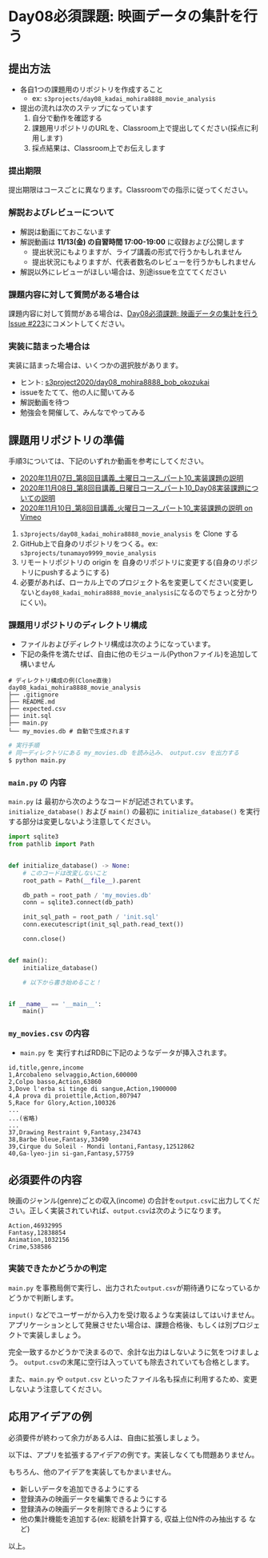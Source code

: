 # Day08必須課題: 映画データの集計を行う

## 提出方法
- 各自1つの課題用のリポジトリを作成すること
    - ex: `s3projects/day08_kadai_mohira8888_movie_analysis`
- 提出の流れは次のステップになっています
    1. 自分で動作を確認する
    2. 課題用リポジトリのURLを、Classroom上で提出してください(採点に利用します)
    3. 採点結果は、Classroom上でお伝えします

### 提出期限
提出期限はコースごとに異なります。Classroomでの指示に従ってください。


### 解説およびレビューについて
- 解説は動画にておこないます
- 解説動画は **11/13(金) の自習時間 17:00-19:00** に収録および公開します 
    - 提出状況にもよりますが、ライブ講義の形式で行うかもしれません
    - 提出状況にもよりますが、代表者数名のレビューを行うかもしれません
- 解説以外にレビューがほしい場合は、別途issueを立ててください    

### 課題内容に対して質問がある場合は
課題内容に対して質問がある場合は、[Day08必須課題: 映画データの集計を行う Issue #223](https://github.com/s3project2020/QandA/issues/223)にコメントしてください。

### 実装に詰まった場合は
実装に詰まった場合は、いくつかの選択肢があります。

- ヒント: [s3project2020/day08_mohira8888_bob_okozukai](https://github.com/s3project2020/day08_mohira8888_bob_okozukai)
- issueをたてて、他の人に聞いてみる
- 解説動画を待つ
- 勉強会を開催して、みんなでやってみる


## 課題用リポジトリの準備
手順3については、下記のいずれか動画を参考にしてください。

- [2020年11月07日_第8回目講義_土曜日コース_パート10_実装課題の説明](https://vimeo.com/476587960)
- [2020年11月08日_第8回目講義_日曜日コース_パート10_Day08実装課題についての説明](https://vimeo.com/476797855) 
- [2020年11月10日_第8回目講義_火曜日コース_パート10_実装課題の説明 on Vimeo](https://vimeo.com/477502646)

1. `s3projects/day08_kadai_mohira8888_movie_analysis` を Clone する
2. GitHub上で自身のリポジトリをつくる。ex: `s3projects/tunamayo9999_movie_analysis` 
3. リモートリポジトリの origin を 自身のリポジトリに変更する(自身のリポジトリにpushするようにする) 
4. 必要があれば、ローカル上でのプロジェクト名を変更してください(変更しないと`day08_kadai_mohira8888_movie_analysis`になるのでちょっと分かりにくい)。


### 課題用リポジトリのディレクトリ構成
- ファイルおよびディレクトリ構成は次のようになっています。
- 下記の条件を満たせば、自由に他のモジュール(Pythonファイル)を追加して構いません

```
# ディレクトリ構成の例(Clone直後)
day08_kadai_mohira8888_movie_analysis
├── .gitignore
├── README.md
├── expected.csv
├── init.sql
├── main.py
└── my_movies.db # 自動で生成されます
```

```sh
# 実行手順
# 同一ディレクトリにある my_movies.db を読み込み、 output.csv を出力する
$ python main.py
```


### `main.py` の 内容
`main.py` は 最初から次のようなコードが記述されています。`initialize_database()` および `main()` の最初に `initialize_database()` を実行する部分は変更しないよう注意してください。

```python
import sqlite3
from pathlib import Path


def initialize_database() -> None:
    # このコードは改変しないこと
    root_path = Path(__file__).parent

    db_path = root_path / 'my_movies.db'
    conn = sqlite3.connect(db_path)

    init_sql_path = root_path / 'init.sql'
    conn.executescript(init_sql_path.read_text())

    conn.close()


def main():
    initialize_database()

    # 以下から書き始めること！


if __name__ == '__main__':
    main()
```

### `my_movies.csv` の内容
- `main.py` を 実行すればRDBに下記のようなデータが挿入されます。

```csv
id,title,genre,income
1,Arcobaleno selvaggio,Action,600000
2,Colpo basso,Action,63860
3,Dove l'erba si tinge di sangue,Action,1900000
4,A prova di proiettile,Action,807947
5,Race for Glory,Action,100326
...
...(省略)
...
37,Drawing Restraint 9,Fantasy,234743
38,Barbe bleue,Fantasy,33490
39,Cirque du Soleil - Mondi lontani,Fantasy,12512862
40,Ga-lyeo-jin si-gan,Fantasy,57759
```

## 必須要件の内容
映画のジャンル(genre)ごとの収入(income) の合計を`output.csv`に出力してください。正しく実装されていれば、`output.csv`は次のようになります。


```csv
Action,46932995
Fantasy,12838854
Animation,1032156
Crime,538586

```

### 実装できたかどうかの判定
`main.py` を事務局側で実行し、出力された`output.csv`が期待通りになっているかどうかで判断します。

`input()` などでユーザーがから入力を受け取るような実装はしてはいけません。
アプリケーションとして発展させたい場合は、課題合格後、もしくは別プロジェクトで実装しましょう。

完全一致するかどうかで決まるので、余計な出力はしないように気をつけましょう。
`output.csv`の末尾に空行は入っていても除去されていても合格とします。


また、`main.py` や `output.csv` といったファイル名も採点に利用するため、変更しないよう注意してください。



## 応用アイデアの例
必須要件が終わって余力がある人は、自由に拡張しましょう。

以下は、アプリを拡張するアイデアの例です。実装しなくても問題ありません。

もちろん、他のアイデアを実装してもかまいません。

- 新しいデータを追加できるようにする
- 登録済みの映画データを編集できるようにする
- 登録済みの映画データを削除できるようにする
- 他の集計機能を追加する(ex: 総額を計算する, 収益上位N件のみ抽出する など)


以上。
